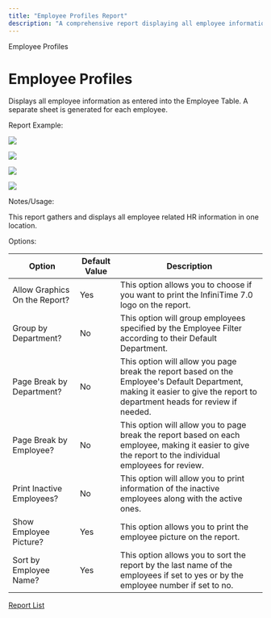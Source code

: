 ```yaml
---
title: "Employee Profiles Report"
description: "A comprehensive report displaying all employee information with customizable options and visual examples."
---
```


Employee Profiles

# Employee Profiles

Displays all employee information as entered into the Employee Table. A separate sheet is generated for each employee.

Report Example:

![](/img/Employee_Profiles_3.gif)

![](/img/Employee_Profiles_3.gif)

![](/img/Employee_Profiles_1.gif)

![](/img/Employee_Profiles_2.gif)

Notes/Usage:

This report gathers and displays all employee related HR information in one location.

Options:

| Option                        | Default Value | Description                                                                                                                                                                |
| ----------------------------- | ------------- | -------------------------------------------------------------------------------------------------------------------------------------------------------------------------- |
| Allow Graphics On the Report? | Yes           | This option allows you to choose if you want to print the InfiniTime 7.0 logo on the report.                                                                               |
| Group by Department?          | No            | This option will group employees specified by the Employee Filter according to their Default Department.                                                                   |
| Page Break by Department?     | No            | This option will allow you page break the report based on the Employee's Default Department, making it easier to give the report to department heads for review if needed. |
| Page Break by Employee?       | No            | This option will allow you to page break the report based on each employee, making it easier to give the report to the individual employees for review.                    |
| Print Inactive Employees?     | No            | This option will allow you to print information of the inactive employees along with the active ones.                                                                      |
| Show Employee Picture?        | Yes           | This option allows you to print the employee picture on the report.                                                                                                        |
| Sort by Employee Name?        | Yes           | This option allows you to sort the report by the last name of the employees if set to yes or by the employee number if set to no.                                          |

[Report List](../Report_List.md)
